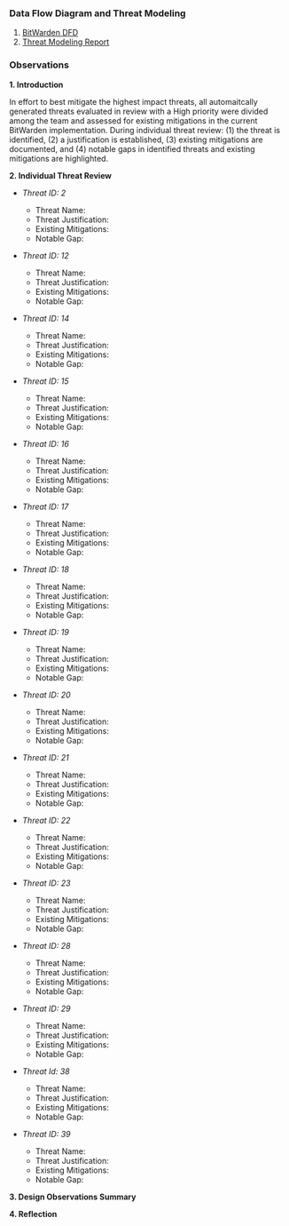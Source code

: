 ### Data Flow Diagram and Threat Modeling

1. [BitWarden DFD](https://github.com/DoctorEww/software-assurance/blob/main/Design/readme.md)
2. [Threat Modeling Report](https://htmlpreview.github.io/?https://github.com/DoctorEww/software-assurance/blob/main/Design/BitWarden_Report.html)

### Observations

**1. Introduction**

In effort to best mitigate the highest impact threats, all automaitcally generated threats evaluated in review with a High priority were divided among the team and assessed for existing mitigations in the current BitWarden implementation. During individual threat review: (1) the threat is identified, (2) a justification is established, (3) existing mitigations are documented, and (4) notable gaps in identified threats and existing mitigations are highlighted. 

**2. Individual Threat Review**
  - *Threat ID:  2*
    - Threat Name:
    - Threat Justification:
    - Existing Mitigations:
    - Notable Gap:
    
  - *Threat ID: 12*
    - Threat Name:
    - Threat Justification:
    - Existing Mitigations:
    - Notable Gap:
  - *Threat ID: 14*
    - Threat Name:
    - Threat Justification:
    - Existing Mitigations:
    - Notable Gap:
  - *Threat ID: 15*
    - Threat Name:
    - Threat Justification:
    - Existing Mitigations:
    - Notable Gap:
  - *Threat ID: 16*
    - Threat Name:
    - Threat Justification:
    - Existing Mitigations:
    - Notable Gap:
  - *Threat ID: 17*
    - Threat Name:
    - Threat Justification:
    - Existing Mitigations:
    - Notable Gap:
  - *Threat ID: 18*
    - Threat Name:
    - Threat Justification:
    - Existing Mitigations:
    - Notable Gap:
  - *Threat ID: 19*
    - Threat Name:
    - Threat Justification:
    - Existing Mitigations:
    - Notable Gap:
  - *Threat ID: 20*
    - Threat Name:
    - Threat Justification:
    - Existing Mitigations:
    - Notable Gap:
  - *Threat ID: 21*
    - Threat Name:
    - Threat Justification:
    - Existing Mitigations:
    - Notable Gap:
  - *Threat ID: 22*
    - Threat Name:
    - Threat Justification:
    - Existing Mitigations:
    - Notable Gap:
  - *Threat ID: 23*
    - Threat Name:
    - Threat Justification:
    - Existing Mitigations:
    - Notable Gap:
  - *Threat ID: 28*
    - Threat Name:
    - Threat Justification:
    - Existing Mitigations:
    - Notable Gap:
  - *Threat ID: 29*
    - Threat Name:
    - Threat Justification:
    - Existing Mitigations:
    - Notable Gap:
  - *Threat Id: 38*
    - Threat Name:
    - Threat Justification:
    - Existing Mitigations:
    - Notable Gap:
  - *Threat ID: 39*
    - Threat Name:
    - Threat Justification:
    - Existing Mitigations:
    - Notable Gap:
  
**3. Design Observations Summary**

**4. Reflection**
